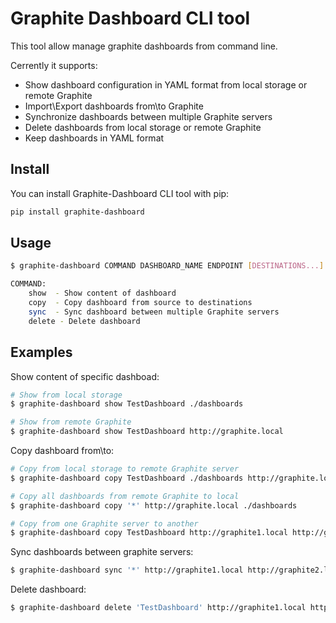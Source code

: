 # Graphite Dashboard CLI tool
This tool allow manage graphite dashboards from command line.

Cerrently it supports:
* Show dashboard configuration in YAML format from local storage or remote Graphite
* Import\Export dashboards from\to Graphite
* Synchronize dashboards between multiple Graphite servers
* Delete dashboards from local storage or remote Graphite
* Keep dashboards in YAML format

## Install
You can install Graphite-Dashboard CLI tool with pip:
```bash
pip install graphite-dashboard
``` 

## Usage

```bash
$ graphite-dashboard COMMAND DASHBOARD_NAME ENDPOINT [DESTINATIONS...]

COMMAND:
    show  - Show content of dashboard
    copy  - Copy dashboard from source to destinations
    sync  - Sync dashboard between multiple Graphite servers
    delete - Delete dashboard
```

## Examples

Show content of specific dashboad:
```bash
# Show from local storage
$ graphite-dashboard show TestDashboard ./dashboards

# Show from remote Graphite
$ graphite-dashboard show TestDashboard http://graphite.local
```

Copy dashboard from\to:
```bash
# Copy from local storage to remote Graphite server
$ graphite-dashboard copy TestDashboard ./dashboards http://graphite.local

# Copy all dashboards from remote Graphite to local
$ graphite-dashboard copy '*' http://graphite.local ./dashboards

# Copy from one Graphite server to another
$ graphite-dashboard copy TestDashboard http://graphite1.local http://graphite2.local
```

Sync dashboards between graphite servers:
```bash
$ graphite-dashboard sync '*' http://graphite1.local http://graphite2.local http://graphite3.local
```

Delete dashboard:
```bash
$ graphite-dashboard delete 'TestDashboard' http://graphite1.local http://graphite2.local
```
